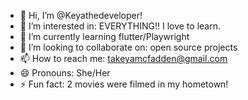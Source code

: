 - 👋 Hi, I’m @Keyathedeveloper!
- 👀 I’m interested in: EVERYTHING!! I love to learn.
- 🌱 I’m currently learning flutter/Playwright
- 💞️ I’m looking to collaborate on: open source projects
- 📫 How to reach me: takeyamcfadden@gmail.com
- 😄 Pronouns: She/Her
- ⚡ Fun fact: 2 movies were filmed in my hometown!

<!---
Keyathedeveloper/Keyathedeveloper is a ✨ special ✨ repository because its `README.md` (this file) appears on your GitHub profile.
You can click the Preview link to take a look at your changes.
--->
